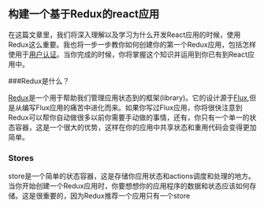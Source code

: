 ## 构建一个基于Redux的react应用
在这篇文章里，我们将深入理解以及学习为什么开发React应用的时候，使用Redux这么重要。我也将一步一步教你如何创建你的第一个Redux应用，包括怎样使用<a href="https://github.com/stormpath/stormpath-sdk-react"></a>于<a href="https://stormpath.com/product/authentication/">用户认证</a>。当你完成的时候，你将掌握这个知识并运用到你已有到React应用中。

###Redux是什么？

<a href="https://github.com/reactjs/redux">Redux</a>是一个用于帮助我们管理应用状态到的框架(library)。它的设计源于<a href="https://facebook.github.io/react/docs/flux-overview.html">Flux</a>,但是从编写Flux应用的痛苦中进化而来。如果你写过Flux应用，你将很快注意到Redux可以帮你自动做很多以前你需要手动做的事情，还有，你只有一个单一的状态容器，这是一个很大的优势，这样在你的应用中共享状态和重用代码会变得更加简单。

### Stores

store是一个简单的状态容器，这是存储你应用状态和actions调度和处理的地方。当你开始创建一个Redux应用时，你要想想你的应用程序的数据和状态应该如何存储。这是很重要的，因为Redux推荐一个应用只有一个store
